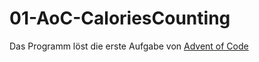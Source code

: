 # 01-AoC-CaloriesCounting

Das Programm löst die erste Aufgabe von  <a href="https://adventofcode.com/2022" color=#00cc00>Advent of Code</a>
